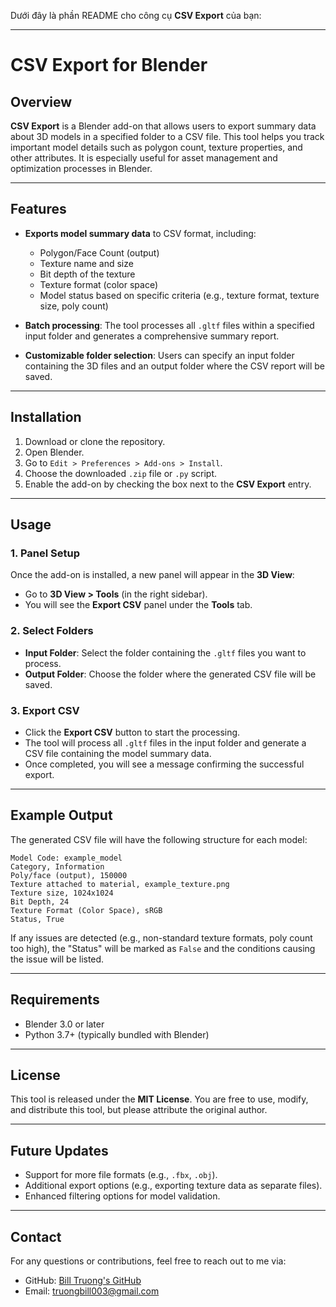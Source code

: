 Dưới đây là phần README cho công cụ **CSV Export** của bạn:

---

# CSV Export for Blender

## Overview

**CSV Export** is a Blender add-on that allows users to export summary data about 3D models in a specified folder to a CSV file. This tool helps you track important model details such as polygon count, texture properties, and other attributes. It is especially useful for asset management and optimization processes in Blender.

---

## Features

- **Exports model summary data** to CSV format, including:
  - Polygon/Face Count (output)
  - Texture name and size
  - Bit depth of the texture
  - Texture format (color space)
  - Model status based on specific criteria (e.g., texture format, texture size, poly count)

- **Batch processing**: The tool processes all `.gltf` files within a specified input folder and generates a comprehensive summary report.

- **Customizable folder selection**: Users can specify an input folder containing the 3D files and an output folder where the CSV report will be saved.

---

## Installation

1. Download or clone the repository.
2. Open Blender.
3. Go to `Edit > Preferences > Add-ons > Install`.
4. Choose the downloaded `.zip` file or `.py` script.
5. Enable the add-on by checking the box next to the **CSV Export** entry.

---

## Usage

### 1. Panel Setup

Once the add-on is installed, a new panel will appear in the **3D View**:

- Go to **3D View > Tools** (in the right sidebar).
- You will see the **Export CSV** panel under the **Tools** tab.

### 2. Select Folders

- **Input Folder**: Select the folder containing the `.gltf` files you want to process.
- **Output Folder**: Choose the folder where the generated CSV file will be saved.

### 3. Export CSV

- Click the **Export CSV** button to start the processing.
- The tool will process all `.gltf` files in the input folder and generate a CSV file containing the model summary data.
- Once completed, you will see a message confirming the successful export.

---

## Example Output

The generated CSV file will have the following structure for each model:

```
Model Code: example_model
Category, Information
Poly/face (output), 150000
Texture attached to material, example_texture.png
Texture size, 1024x1024
Bit Depth, 24
Texture Format (Color Space), sRGB
Status, True
```

If any issues are detected (e.g., non-standard texture formats, poly count too high), the "Status" will be marked as `False` and the conditions causing the issue will be listed.

---

## Requirements

- Blender 3.0 or later
- Python 3.7+ (typically bundled with Blender)
  
---

## License

This tool is released under the **MIT License**. You are free to use, modify, and distribute this tool, but please attribute the original author.

---

## Future Updates

- Support for more file formats (e.g., `.fbx`, `.obj`).
- Additional export options (e.g., exporting texture data as separate files).
- Enhanced filtering options for model validation.

---

## Contact

For any questions or contributions, feel free to reach out to me via:

- GitHub: [Bill Truong's GitHub](https://github.com/billtruong003)
- Email: truongbill003@gmail.com
